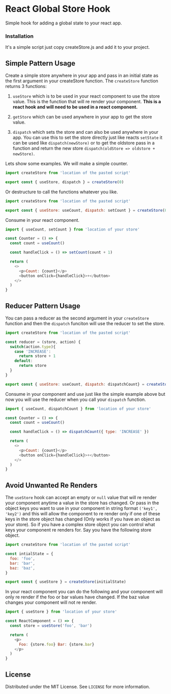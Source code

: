 # React Global Store Hook

Simple hook for adding a global state to your react app.

### Installation

It's a simple script just copy createStore.js and add it to your project.

## Simple Pattern Usage

Create a simple store anywhere in your app and pass in an initial state as the first argument in your createStore function. The `createStore` function returns 3 functions:

1. `useStore` which is to be used in your react component to use the store value. This is the function that will re render your component. <b>This is a react hook and will need to be used in a react component.</b>

2. `getStore` which can be used anywhere in your app to get the store value.

3. `dispatch` which sets the store and can also be used anywhere in your app. You can use this to set the store directly just like reacts `setState` it can be used like `dispatch(newStore)` or to get the oldstore pass in a function and return the new store `dispatch(oldStore => oldstore + newStore)`.

Lets show some examples. We will make a simple counter.

```js
import createStore from 'location of the pasted script'

export const { useStore, dispatch } = createStore(0)
```

Or destructure to call the functions whatever you like.

```js
import createStore from 'location of the pasted script'

export const { useStore: useCount, dispatch: setCount } = createStore(0)
```

Consume in your react component.

```js
import { useCount, setCount } from 'location of your store'

const Counter = () => {
  const count = useCount()

  const handleClick = () => setCount(count + 1)

  return (
    <>
      <p>Count: {count}</p>
      <button onClick={handleClick}>+</button>
    </>
  )
}
```

## Reducer Pattern Usage

You can pass a reducer as the second argument in your `createStore` function and then the `dispatch` funciton will use the reducer to set the store.

```js
import createStore from 'location of the pasted script'

const reducer = (store, action) {
  switch(action.type){
    case 'INCREASE':
      return store + 1
    default:
      return store
  }
}

export const { useStore: useCount, dispatch: dispatchCount} = createStore(0, reducer)
```

Consume in your component and use just like the simple example above but now you will use the reducer when you call your `dispatch` function.

```js
import { useCount, dispatchCount } from 'location of your store'

const Counter = () => {
  const count = useCount()

  const handleClick = () => dispatchCount({ type: 'INCREASE' })

  return (
    <>
      <p>Count: {count}</p>
      <button onClick={handleClick}>+</button>
    </>
  )
}
```

## Avoid Unwanted Re Renders

The `useStore` hook can accept an empty or `null` value that will re render your component anytime a value in the store has changed. Or pass in the object keys you want to use in your component in string format `('key1', 'key2')` and this will allow the component to re render only if one of these keys in the store object has changed (Only works if you have an object as your store). So if you have a complex store object you can control what keys your component re renders for. Say you have the following store object.

```js
import createStore from 'location of the pasted script'

const intialState = {
  foo: 'foo',
  bar: 'bar',
  baz: 'baz',
}

export const { useStore } = createStore(initialState)
```

In your react component you can do the following and your component will only re render if the foo or bar values have changed. If the baz value changes your component will not re render.

```js
import { useStore } from 'location of your store'

const ReactComponent = () => {
  const store = useStore('foo', 'bar')

  return (
    <p>
      Foo: {store.foo} Bar: {store.bar}
    </p>
  )
}
```

## License

Distributed under the MIT License. See `LICENSE` for more information.
